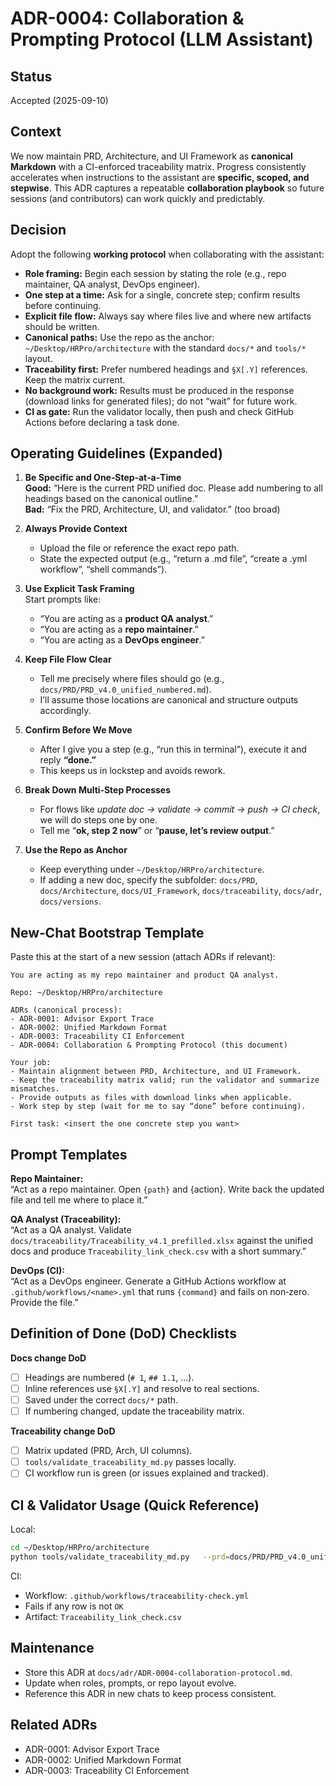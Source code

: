 # ADR-0004: Collaboration & Prompting Protocol (LLM Assistant)

## Status
Accepted (2025-09-10)

## Context
We now maintain PRD, Architecture, and UI Framework as **canonical Markdown** with a CI-enforced traceability matrix.
Progress consistently accelerates when instructions to the assistant are **specific, scoped, and stepwise**.
This ADR captures a repeatable **collaboration playbook** so future sessions (and contributors) can work quickly and predictably.

## Decision
Adopt the following **working protocol** when collaborating with the assistant:
- **Role framing:** Begin each session by stating the role (e.g., repo maintainer, QA analyst, DevOps engineer).
- **One step at a time:** Ask for a single, concrete step; confirm results before continuing.
- **Explicit file flow:** Always say where files live and where new artifacts should be written.
- **Canonical paths:** Use the repo as the anchor: `~/Desktop/HRPro/architecture` with the standard `docs/*` and `tools/*` layout.
- **Traceability first:** Prefer numbered headings and `§X[.Y]` references. Keep the matrix current.
- **No background work:** Results must be produced in the response (download links for generated files); do not “wait” for future work.
- **CI as gate:** Run the validator locally, then push and check GitHub Actions before declaring a task done.

## Operating Guidelines (Expanded)
1) **Be Specific and One‑Step‑at‑a‑Time**  
   **Good:** “Here is the current PRD unified doc. Please add numbering to all headings based on the canonical outline.”  
   **Bad:** “Fix the PRD, Architecture, UI, and validator.” (too broad)

2) **Always Provide Context**  
   - Upload the file or reference the exact repo path.  
   - State the expected output (e.g., “return a .md file”, “create a .yml workflow”, “shell commands”).

3) **Use Explicit Task Framing**  
   Start prompts like:  
   - “You are acting as a **product QA analyst**.”  
   - “You are acting as a **repo maintainer**.”  
   - “You are acting as a **DevOps engineer**.”

4) **Keep File Flow Clear**  
   - Tell me precisely where files should go (e.g., `docs/PRD/PRD_v4.0_unified_numbered.md`).  
   - I’ll assume those locations are canonical and structure outputs accordingly.

5) **Confirm Before We Move**  
   - After I give you a step (e.g., “run this in terminal”), execute it and reply **“done.”**  
   - This keeps us in lockstep and avoids rework.

6) **Break Down Multi‑Step Processes**  
   - For flows like *update doc → validate → commit → push → CI check*, we will do steps one by one.  
   - Tell me “**ok, step 2 now**” or “**pause, let’s review output**.”

7) **Use the Repo as Anchor**  
   - Keep everything under `~/Desktop/HRPro/architecture`.  
   - If adding a new doc, specify the subfolder: `docs/PRD`, `docs/Architecture`, `docs/UI_Framework`, `docs/traceability`, `docs/adr`, `docs/versions`.

## New‑Chat Bootstrap Template
Paste this at the start of a new session (attach ADRs if relevant):

```
You are acting as my repo maintainer and product QA analyst.

Repo: ~/Desktop/HRPro/architecture

ADRs (canonical process): 
- ADR-0001: Advisor Export Trace
- ADR-0002: Unified Markdown Format
- ADR-0003: Traceability CI Enforcement
- ADR-0004: Collaboration & Prompting Protocol (this document)

Your job:
- Maintain alignment between PRD, Architecture, and UI Framework.
- Keep the traceability matrix valid; run the validator and summarize mismatches.
- Provide outputs as files with download links when applicable.
- Work step by step (wait for me to say “done” before continuing).

First task: <insert the one concrete step you want>
```

## Prompt Templates
**Repo Maintainer:**  
“Act as a repo maintainer. Open `{path}` and {action}. Write back the updated file and tell me where to place it.”

**QA Analyst (Traceability):**  
“Act as a QA analyst. Validate `docs/traceability/Traceability_v4.1_prefilled.xlsx` against the unified docs and produce `Traceability_link_check.csv` with a short summary.”

**DevOps (CI):**  
“Act as a DevOps engineer. Generate a GitHub Actions workflow at `.github/workflows/<name>.yml` that runs `{command}` and fails on non‑zero. Provide the file.”

## Definition of Done (DoD) Checklists
**Docs change DoD**
- [ ] Headings are numbered (`# 1`, `## 1.1`, …).
- [ ] Inline references use `§X[.Y]` and resolve to real sections.
- [ ] Saved under the correct `docs/*` path.
- [ ] If numbering changed, update the traceability matrix.

**Traceability change DoD**
- [ ] Matrix updated (PRD, Arch, UI columns).
- [ ] `tools/validate_traceability_md.py` passes locally.
- [ ] CI workflow run is green (or issues explained and tracked).

## CI & Validator Usage (Quick Reference)
Local:
```bash
cd ~/Desktop/HRPro/architecture
python tools/validate_traceability_md.py   --prd=docs/PRD/PRD_v4.0_unified_numbered.md   --arch=docs/Architecture/Architecture_v4.1.md   --ui=docs/UI_Framework/UIFramework_v4.0_unified_numbered.md   --trace=docs/traceability/Traceability_v4.1_prefilled.xlsx   --out=docs/traceability/Traceability_link_check.csv
```

CI:
- Workflow: `.github/workflows/traceability-check.yml`
- Fails if any row is not `OK`
- Artifact: `Traceability_link_check.csv`

## Maintenance
- Store this ADR at `docs/adr/ADR-0004-collaboration-protocol.md`.
- Update when roles, prompts, or repo layout evolve.
- Reference this ADR in new chats to keep process consistent.

## Related ADRs
- ADR-0001: Advisor Export Trace
- ADR-0002: Unified Markdown Format
- ADR-0003: Traceability CI Enforcement
